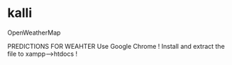 # kalli
OpenWeatherMap

PREDICTIONS FOR WEAHTER
Use Google Chrome !
Install and extract the file to xampp-->htdocs !

